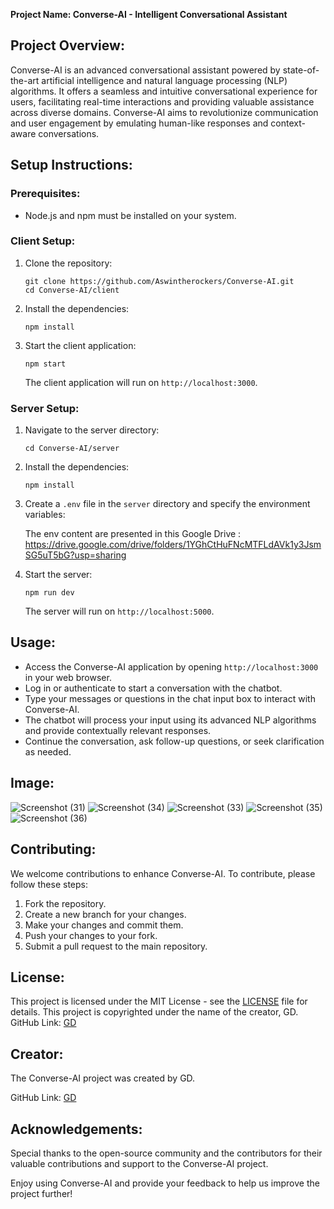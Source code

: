 **Project Name: Converse-AI - Intelligent Conversational Assistant**

## Project Overview:

Converse-AI is an advanced conversational assistant powered by state-of-the-art artificial intelligence and natural language processing (NLP) algorithms. It offers a seamless and intuitive conversational experience for users, facilitating real-time interactions and providing valuable assistance across diverse domains. Converse-AI aims to revolutionize communication and user engagement by emulating human-like responses and context-aware conversations.

## Setup Instructions:

### Prerequisites:

- Node.js and npm must be installed on your system.

### Client Setup:

1. Clone the repository:

   ```
   git clone https://github.com/Aswintherockers/Converse-AI.git
   cd Converse-AI/client
   ```

2. Install the dependencies:

   ```
   npm install
   ```

3. Start the client application:

   ```
   npm start
   ```

   The client application will run on `http://localhost:3000`.

### Server Setup:

1. Navigate to the server directory:

   ```
   cd Converse-AI/server
   ```

2. Install the dependencies:

   ```
   npm install
   ```

3. Create a `.env` file in the `server` directory and specify the environment variables:

   The env content are presented in this Google Drive : https://drive.google.com/drive/folders/1YGhCtHuFNcMTFLdAVk1y3JsmSG5uT5bG?usp=sharing

4. Start the server:

   ```
   npm run dev
   ```

   The server will run on `http://localhost:5000`.

## Usage:

- Access the Converse-AI application by opening `http://localhost:3000` in your web browser.
- Log in or authenticate to start a conversation with the chatbot.
- Type your messages or questions in the chat input box to interact with Converse-AI.
- The chatbot will process your input using its advanced NLP algorithms and provide contextually relevant responses.
- Continue the conversation, ask follow-up questions, or seek clarification as needed.
## Image:

![Screenshot (31)](https://github.com/Aswintherockers/Converse-AI/assets/110334860/1b38e05c-bfa1-4cfb-b240-22a1dbe9f3b5)
![Screenshot (34)](https://github.com/Aswintherockers/Converse-AI/assets/110334860/c863cae4-5b5c-4988-96d9-88888f0af1b8)
![Screenshot (33)](https://github.com/Aswintherockers/Converse-AI/assets/110334860/73e7fb9e-700b-4a2a-9575-0d9c7a97ece6)
![Screenshot (35)](https://github.com/Aswintherockers/Converse-AI/assets/110334860/cd335821-da4a-46de-9256-f219144adeb3)
![Screenshot (36)](https://github.com/Aswintherockers/Converse-AI/assets/110334860/9135b9d4-bd1f-4256-85b7-4aa132ffc024)




## Contributing:

We welcome contributions to enhance Converse-AI. To contribute, please follow these steps:

1. Fork the repository.
2. Create a new branch for your changes.
3. Make your changes and commit them.
4. Push your changes to your fork.
5. Submit a pull request to the main repository.

## License:

This project is licensed under the MIT License - see the [LICENSE](https://github.com/Aswintherockers/Converse-AI/blob/main/LICENSE) file for details.
This project is copyrighted under the name of the creator, GD.
GitHub Link: [GD](https://github.com/gowthamdharma22/converse-ai)

## Creator:

The Converse-AI project was created by GD.

GitHub Link: [GD](https://github.com/gowthamdharma22/converse-ai)

## Acknowledgements:

Special thanks to the open-source community and the contributors for their valuable contributions and support to the Converse-AI project.

Enjoy using Converse-AI and provide your feedback to help us improve the project further!



